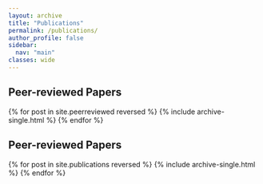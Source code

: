 ```yaml
---
layout: archive
title: "Publications"
permalink: /publications/
author_profile: false
sidebar:
  nav: "main"
classes: wide
---
```


## Peer-reviewed Papers
{% for post in site.peerreviewed reversed %}
  {% include archive-single.html %}
{% endfor %}

## Peer-reviewed Papers
{% for post in site.publications reversed %}
  {% include archive-single.html %}
{% endfor %}
